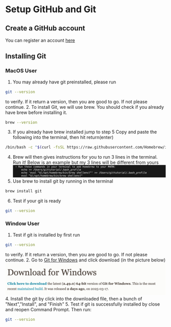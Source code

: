 # Setup GitHub and Git
## Create a GitHub account

You can register an account [here](https://github.com/signup)

## Installing Git

### MacOS User


1. You may already have git preinstalled, please run 
```bash
git --version
```
 to verify. If it return a version, then you are good to go. If not please continue.
2. To install Git, we will use brew. You should check if you already have brew before installing it.
```bash
brew --version
```
3. If you already have brew installed jump to step 5
Copy and paste the following into the terminal, then hit return(enter)

```bash
/bin/bash -c "$(curl -fsSL https://raw.githubusercontent.com/Homebrew/install/HEAD/install.sh)"
```
4. Brew will then gives instructions for you to run 3 lines in the terminal. Run it! Below is an example but my 3 lines will be different from yours
    ![git3](./git.assets/brew.jpg)
5. Use brew to install git by running in the terminal
```bash
brew install git
```
6. Test if your git is ready
```bash
git --version
```
### Window User

1. Test if git is installed by first run
```bash
git --version
```
to verify. If it return a version, then you are good to go. If not please continue.
2. Go to [Git for Windows](https://git-scm.com/downloads/win) and click download (in the picture below)
    ![git2](./git.assets/window_git_1.jpg)
4. Install the git by click into the downloaded file, then a bunch of "Next","Install", and "Finish"
5. Test if git is successfully installed by close and reopen Command Prompt. Then run:
```bash
git --version
```
